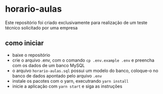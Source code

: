# horario-aulas
Este repositório foi criado exclusivamente para realização de um teste técnico solicitado por uma empresa

## como iniciar
- baixe o repositório
- crie o arquivo .env, com o comando `cp .env.example .env` e preencha com os dados de um banco MySQL
- o arquivo `horario-aulas.sql` possui um modelo do banco, coloque-o no banco de dados apontado pelo arquivo `.env`
- instale os pacotes com o yarn, executrando `yarn install`
- inicie a aplicação com `yarn start` e siga as instruções
